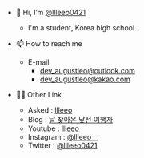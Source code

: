 - 👋 Hi, I’m [@llleeo0421](https://github.com/llleeo0421)
  - I'm a student, Korea high school.
- 📫 How to reach me
  - E-mail
    - dev_augustleo@outlook.com
    - dev_augustleo@kakao.com

- 🧑‍💻 Other Link
  - Asked : [llleeo](https://asked.kr/llleeo)
  - Blog : [날 찾아온 낯선 여행자](https://llleeo0421.tistory.com)
  - Youtube : [llleeo](https://www.youtube.com/channel/UCoHALWM5iYLzsrytWGbNCxg)
  - Instagram : [@llleeo__](https://instagram.com/llleeo__)
  - Twitter : [@llleeo0421](https://twitter.com/llleeo0421)
